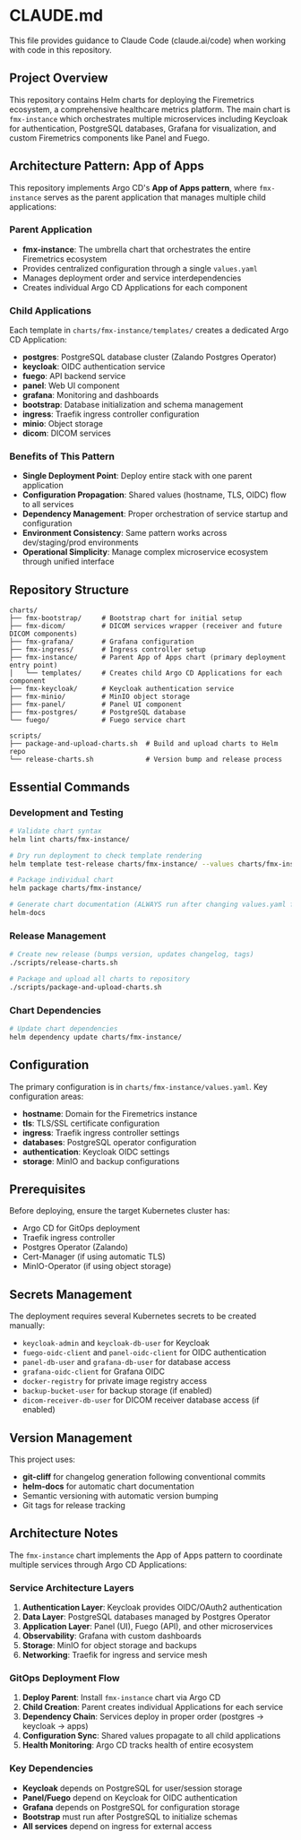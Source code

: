 # CLAUDE.md

This file provides guidance to Claude Code (claude.ai/code) when working with code in this repository.

## Project Overview

This repository contains Helm charts for deploying the Firemetrics ecosystem, a comprehensive healthcare metrics platform. The main chart is `fmx-instance` which orchestrates multiple microservices including Keycloak for authentication, PostgreSQL databases, Grafana for visualization, and custom Firemetrics components like Panel and Fuego.

## Architecture Pattern: App of Apps

This repository implements Argo CD's **App of Apps pattern**, where `fmx-instance` serves as the parent application that manages multiple child applications:

### Parent Application
- **fmx-instance**: The umbrella chart that orchestrates the entire Firemetrics ecosystem
- Provides centralized configuration through a single `values.yaml`
- Manages deployment order and service interdependencies
- Creates individual Argo CD Applications for each component

### Child Applications
Each template in `charts/fmx-instance/templates/` creates a dedicated Argo CD Application:
- **postgres**: PostgreSQL database cluster (Zalando Postgres Operator)
- **keycloak**: OIDC authentication service
- **fuego**: API backend service
- **panel**: Web UI component
- **grafana**: Monitoring and dashboards
- **bootstrap**: Database initialization and schema management
- **ingress**: Traefik ingress controller configuration
- **minio**: Object storage
- **dicom**: DICOM services

### Benefits of This Pattern
- **Single Deployment Point**: Deploy entire stack with one parent application
- **Configuration Propagation**: Shared values (hostname, TLS, OIDC) flow to all services
- **Dependency Management**: Proper orchestration of service startup and configuration
- **Environment Consistency**: Same pattern works across dev/staging/prod environments
- **Operational Simplicity**: Manage complex microservice ecosystem through unified interface

## Repository Structure

```
charts/
├── fmx-bootstrap/     # Bootstrap chart for initial setup
├── fmx-dicom/         # DICOM services wrapper (receiver and future DICOM components)
├── fmx-grafana/       # Grafana configuration
├── fmx-ingress/       # Ingress controller setup
├── fmx-instance/      # Parent App of Apps chart (primary deployment entry point)
│   └── templates/     # Creates child Argo CD Applications for each component
├── fmx-keycloak/      # Keycloak authentication service
├── fmx-minio/         # MinIO object storage
├── fmx-panel/         # Panel UI component
├── fmx-postgres/      # PostgreSQL database
└── fuego/             # Fuego service chart

scripts/
├── package-and-upload-charts.sh  # Build and upload charts to Helm repo
└── release-charts.sh             # Version bump and release process
```

## Essential Commands

### Development and Testing
```bash
# Validate chart syntax
helm lint charts/fmx-instance/

# Dry run deployment to check template rendering
helm template test-release charts/fmx-instance/ --values charts/fmx-instance/values.yaml

# Package individual chart
helm package charts/fmx-instance/

# Generate chart documentation (ALWAYS run after changing values.yaml files)
helm-docs
```

### Release Management
```bash
# Create new release (bumps version, updates changelog, tags)
./scripts/release-charts.sh

# Package and upload all charts to repository
./scripts/package-and-upload-charts.sh
```

### Chart Dependencies
```bash
# Update chart dependencies
helm dependency update charts/fmx-instance/
```

## Configuration

The primary configuration is in `charts/fmx-instance/values.yaml`. Key configuration areas:
- **hostname**: Domain for the Firemetrics instance
- **tls**: TLS/SSL certificate configuration
- **ingress**: Traefik ingress controller settings
- **databases**: PostgreSQL operator configuration
- **authentication**: Keycloak OIDC settings
- **storage**: MinIO and backup configurations

## Prerequisites

Before deploying, ensure the target Kubernetes cluster has:
- Argo CD for GitOps deployment
- Traefik ingress controller
- Postgres Operator (Zalando)
- Cert-Manager (if using automatic TLS)
- MinIO-Operator (if using object storage)

## Secrets Management

The deployment requires several Kubernetes secrets to be created manually:
- `keycloak-admin` and `keycloak-db-user` for Keycloak
- `fuego-oidc-client` and `panel-oidc-client` for OIDC authentication
- `panel-db-user` and `grafana-db-user` for database access
- `grafana-oidc-client` for Grafana OIDC
- `docker-registry` for private image registry access
- `backup-bucket-user` for backup storage (if enabled)
- `dicom-receiver-db-user` for DICOM receiver database access (if enabled)

## Version Management

This project uses:
- **git-cliff** for changelog generation following conventional commits
- **helm-docs** for automatic chart documentation
- Semantic versioning with automatic version bumping
- Git tags for release tracking

## Architecture Notes

The `fmx-instance` chart implements the App of Apps pattern to coordinate multiple services through Argo CD Applications:

### Service Architecture Layers
1. **Authentication Layer**: Keycloak provides OIDC/OAuth2 authentication
2. **Data Layer**: PostgreSQL databases managed by Postgres Operator
3. **Application Layer**: Panel (UI), Fuego (API), and other microservices
4. **Observability**: Grafana with custom dashboards
5. **Storage**: MinIO for object storage and backups
6. **Networking**: Traefik for ingress and service mesh

### GitOps Deployment Flow
1. **Deploy Parent**: Install `fmx-instance` chart via Argo CD
2. **Child Creation**: Parent creates individual Applications for each service
3. **Dependency Chain**: Services deploy in proper order (postgres → keycloak → apps)
4. **Configuration Sync**: Shared values propagate to all child applications
5. **Health Monitoring**: Argo CD tracks health of entire ecosystem

### Key Dependencies
- **Keycloak** depends on PostgreSQL for user/session storage
- **Panel/Fuego** depend on Keycloak for OIDC authentication
- **Grafana** depends on PostgreSQL for configuration storage
- **Bootstrap** must run after PostgreSQL to initialize schemas
- **All services** depend on ingress for external access
